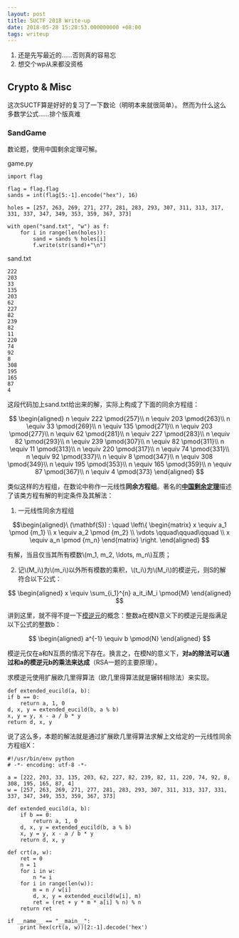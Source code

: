 ```yaml
---
layout: post
title: SUCTF 2018 Write-up
date: 2018-05-28 15:28:53.000000000 +08:00
tags: writeup
---
```


1. 还是先写最近的……否则真的容易忘
2. 想交个wp从来都没资格


## Crypto & Misc
这次SUCTF算是好好的复习了一下数论（明明本来就很简单）。
然而为什么这么多数学公式……排个版真难

### SandGame
数论题，使用中国剩余定理可解。

game.py

    import flag

    flag = flag.flag
    sands = int(flag[5:-1].encode("hex"), 16)

    holes = [257, 263, 269, 271, 277, 281, 283, 293, 307, 311, 313, 317, 331, 337, 347, 349, 353, 359, 367, 373]

    with open("sand.txt", "w") as f:
        for i in range(len(holes)):
            sand = sands % holes[i]
            f.write(str(sand)+"\n")

sand.txt

    222
    203
    33
    135
    203
    62
    227
    82
    239
    82
    11
    220
    74
    92
    8
    308
    195
    165
    87
    4

这段代码加上sand.txt给出来的解，实际上构成了下面的同余方程组：

$$
\begin{aligned}
    n \equiv 222 \pmod{257}\\
    n \equiv 203 \pmod{263}\\
    n \equiv 33 \pmod{269}\\
    n \equiv 135 \pmod{271}\\
    n \equiv 203 \pmod{277}\\
    n \equiv 62 \pmod{281}\\
    n \equiv 227 \pmod{283}\\
    n \equiv 82 \pmod{293}\\
    n \equiv 239 \pmod{307}\\
    n \equiv 82 \pmod{311}\\
    n \equiv 11 \pmod{313}\\
    n \equiv 220 \pmod{317}\\
    n \equiv 74 \pmod{331}\\
    n \equiv 92 \pmod{337}\\
    n \equiv 8 \pmod{347}\\
    n \equiv 308 \pmod{349}\\
    n \equiv 195 \pmod{353}\\
    n \equiv 165 \pmod{359}\\
    n \equiv 87 \pmod{367}\\
    n \equiv 4 \pmod{373}
\end{aligned}
$$

类似这样的方程组，在数论中称作一元线性**同余方程组**。著名的[**中国剩余定理**](https://zh.wikipedia.org/wiki/%E4%B8%AD%E5%9B%BD%E5%89%A9%E4%BD%99%E5%AE%9A%E7%90%86)描述了该类方程有解的判定条件及其解法：

1. 一元线性同余方程组

$$\begin{aligned}\
(\mathbf{S}) : \quad \left\{ \begin{matrix} x \equiv a_1 \pmod {m_1} \\ x \equiv a_2 \pmod {m_2} \\ \vdots \qquad\qquad\qquad \\ x \equiv a_n \pmod {m_n} \end{matrix} \right.
\end{aligned}
$$

有解，当且仅当其所有模数\\(m_1, m_2, \ldots, m_n\\)互质；

2. 记\\(M_i\\)为\\(m_i\\)以外所有模数的乘积，\\(t_i\\)为\\(M_i\\)的模逆元，则S的解符合以下公式：

$$
\begin{aligned}
x \equiv \sum_{i_1}^{n} a_it_iM_i \pmod{M}
\end{aligned}
$$

讲到这里，就不得不提一下[模逆元](https://zh.wikipedia.org/wiki/%E6%A8%A1%E5%8F%8D%E5%85%83%E7%B4%A0)的概念：整数a在模N意义下的模逆元是指满足以下公式的整数b：

$$
\begin{aligned}
a^{-1} \equiv b \pmod{N}
\end{aligned}
$$

模逆元仅在a和N互质的情况下存在。换言之，在模N的意义下，**对a的除法可以通过和a的模逆元b的乘法来达成**（RSA一题的主要原理）。

求模逆元使用扩展欧几里得算法（欧几里得算法就是辗转相除法）来实现。

    def extended_eucild(a, b):
    if b == 0:
        return a, 1, 0
    d, x, y = extended_eucild(b, a % b)
    x, y = y, x - a / b * y
    return d, x, y

说了这么多，本题的解法就是通过扩展欧几里得算法求解上文给定的一元线性同余方程组X：

    #!/usr/bin/env python
    # -*- encoding: utf-8 -*-

    a = [222, 203, 33, 135, 203, 62, 227, 82, 239, 82, 11, 220, 74, 92, 8, 308, 195, 165, 87, 4]
    w = [257, 263, 269, 271, 277, 281, 283, 293, 307, 311, 313, 317, 331, 337, 347, 349, 353, 359, 367, 373]

    def extended_eucild(a, b):
        if b == 0:
            return a, 1, 0
        d, x, y = extended_eucild(b, a % b)
        x, y = y, x - a / b * y
        return d, x, y

    def crt(a, w):
        ret = 0
        n = 1
        for i in w:
            n *= i
        for i in range(len(w)):
            m = n / w[i]
            d, x, y = extended_eucild(w[i], m)
            ret = (ret + y * m * a[i] % n) % n
        return ret
        
    if __name__ == "__main__":
        print hex(crt(a, w))[2:-1].decode('hex')

